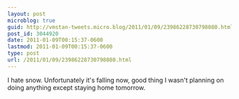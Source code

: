 ```yaml
---
layout: post
microblog: true
guid: http://vmstan-tweets.micro.blog/2011/01/09/23986228730798080.html
post_id: 3044920
date: 2011-01-09T00:15:37-0600
lastmod: 2011-01-09T00:15:37-0600
type: post
url: /2011/01/09/23986228730798080.html
---
```

I hate snow. Unfortunately it's falling now, good thing I wasn't planning on doing anything except staying home tomorrow.
